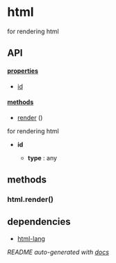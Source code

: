 # html

for rendering html


## API

#### [properties](#html-properties)

  - [id](#html-properties-id)


#### [methods](#html-methods)

  - [render](#html-methods-render) ()


for rendering html

- **id** 

  - **type** : any


<a name="html-methods"></a> 

## methods 

<a name="html-methods-render"></a> 

### html.render()




## dependencies 
- [html-lang](http://npmjs.org/package/html-lang)

*README auto-generated with [docs](https://github.com/bigcompany/resources/tree/master/docs)*